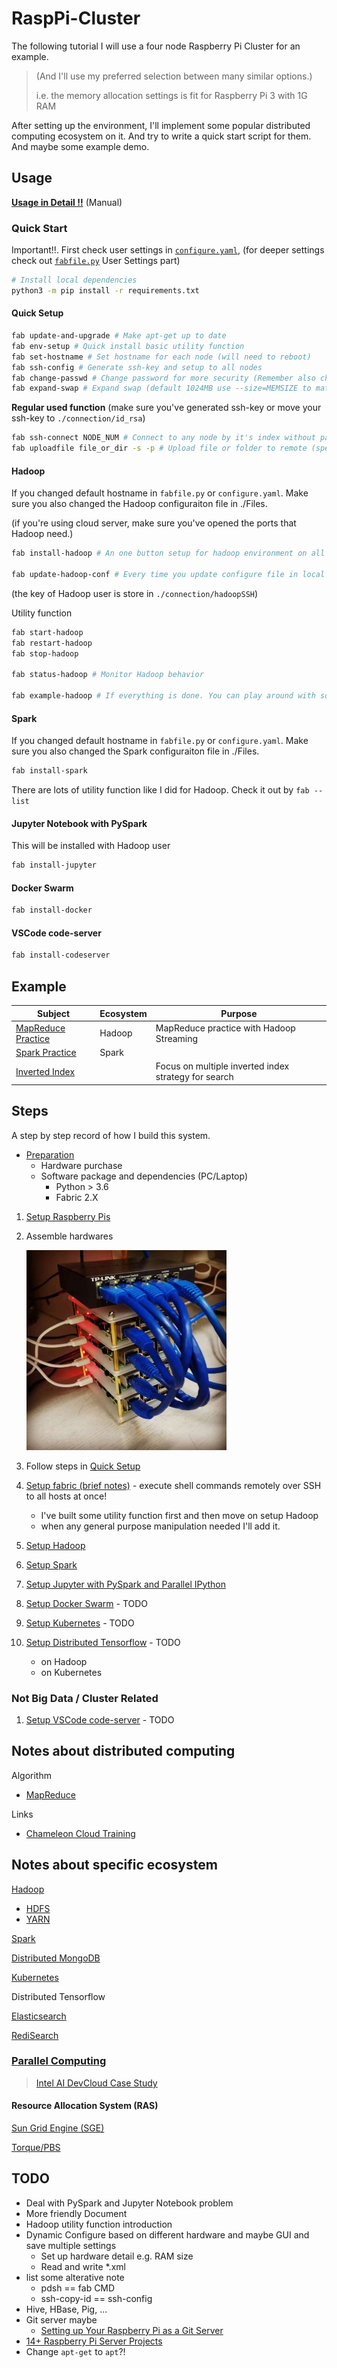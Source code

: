 # RaspPi-Cluster

The following tutorial I will use a four node Raspberry Pi Cluster for an example.

> (And I'll use my preferred selection between many similar options.)
>
> i.e. the memory allocation settings is fit for Raspberry Pi 3 with 1G RAM

After setting up the environment, I'll implement some popular distributed computing ecosystem on it.
And try to write a quick start script for them. And maybe some example demo.

## Usage

[**Usage in Detail !!**](Documentation/FabfileHelp.md) (Manual)

### Quick Start

Important!!. First check user settings in [`configure.yaml`](configure.yaml), (for deeper settings check out [`fabfile.py`](fabfile.py) User Settings part)

```sh
# Install local dependencies
python3 -m pip install -r requirements.txt
```

#### Quick Setup

```sh
fab update-and-upgrade # Make apt-get up to date
fab env-setup # Quick install basic utility function
fab set-hostname # Set hostname for each node (will need to reboot)
fab ssh-config # Generate ssh-key and setup to all nodes
fab change-passwd # Change password for more security (Remember also change in fabfile.py later if you have changed pi's passowrd)
fab expand-swap # Expand swap (default 1024MB use --size=MEMSIZE to match your need) (System default is 100MB)
```

**Regular used function** (make sure you've generated ssh-key or move your ssh-key to `./connection/id_rsa`)

```sh
fab ssh-connect NODE_NUM # Connect to any node by it's index without password (use -h flag to be hadoop user)
fab uploadfile file_or_dir -s -p # Upload file or folder to remote (specific node use -n=NODE_NUM flag)
```

#### Hadoop

If you changed default hostname in `fabfile.py` or `configure.yaml`.
Make sure you also changed the Hadoop configuraiton file in ./Files.

(if you're using cloud server, make sure you've opened the ports that Hadoop need.)

```sh
fab install-hadoop # An one button setup for hadoop environment on all nodes!!!

fab update-hadoop-conf # Every time you update configure file in local you can update it to all nodes at once
```

(the key of Hadoop user is store in `./connection/hadoopSSH`)

Utility function

```sh
fab start-hadoop
fab restart-hadoop
fab stop-hadoop

fab status-hadoop # Monitor Hadoop behavior

fab example-hadoop # If everything is done. You can play around with some hadoop official example
```

#### Spark

If you changed default hostname in `fabfile.py` or `configure.yaml`.
Make sure you also changed the Spark configuraiton file in ./Files.

```sh
fab install-spark
```

There are lots of utility function like I did for Hadoop. Check it out by `fab --list`

#### Jupyter Notebook with PySpark

This will be installed with Hadoop user

```sh
fab install-jupyter
```

#### Docker Swarm

```sh
fab install-docker
```

#### VSCode code-server

```sh
fab install-codeserver
```

## Example

Subject|Ecosystem|Purpose
-------|---------|-------
[MapReduce Practice](Example/MapReduce/)|Hadoop|MapReduce practice with Hadoop Streaming
[Spark Practice](Example/SparkExample/)|Spark|
[Inverted Index](Example/InvertedIndex/)||Focus on multiple inverted index strategy for search

## Steps

A step by step record of how I build this system.

* [Preparation](Tutorial/Preparation.md)
  * Hardware purchase
  * Software package and dependencies (PC/Laptop)
    * Python > 3.6
    * Fabric 2.X

1. [Setup Raspberry Pis](Tutorial/SetupRaspPi.md)
2. Assemble hardwares

    ![rpi-cluster](Picture/FourNodesRaspberryPiCluster.jpeg)

3. Follow steps in [Quick Setup](#quick-setup)
4. [Setup fabric (brief notes)](Tutorial/SetupFabric.md) - execute shell commands remotely over SSH to all hosts at once!
    * I've built some utility function first and then move on setup Hadoop
    * when any general purpose manipulation needed I'll add it.
5. [Setup Hadoop](Tutorial/SetupHadoop.md)
6. [Setup Spark](Tutorial/SetupSpark.md)
7. [Setup Jupyter with PySpark and Parallel IPython](Tutorial/SetupJupyter.md)
8. [Setup Docker Swarm](Tutorial/SetupDockerSwarm.md) - TODO
9. [Setup Kubernetes](Tutorial/SetupKubernetes.md) - TODO
10. [Setup Distributed Tensorflow](Tutorial/SetupDestributedTensorflow.md) - TODO
    * on Hadoop
    * on Kubernetes

### Not Big Data / Cluster Related

1. [Setup VSCode code-server](Tutorial/SetupVSCodeServer.md) - TODO

## Notes about distributed computing

Algorithm

* [MapReduce](Notes/Distributed_Computing/MapReduce.md)

Links

* [Chameleon Cloud Training](https://cloudandbigdatalab.github.io/)

## Notes about specific ecosystem

[Hadoop](Notes/Hadoop/Hadoop.md)

* [HDFS](Notes/Hadoop/HDFS.md)
* [YARN](Notes/Hadoop/YARN.md)

[Spark](Notes/Spark/Spark.md)

[Distributed MongoDB](Notes/NoSQL/MongoDB.md)

[Kubernetes](Notes/Kubernetes/Kubernetes.md)

Distributed Tensorflow

[Elasticsearch](Notes/Elasticsearch/Elasticsearch.md)

[RediSearch](Notes/RediSearch/RediSearch.md)

### [Parallel Computing](Notes/ParallelComputing/ParallelComputing.md)

> [Intel AI DevCloud Case Study](Notes/ParallelComputing/IntelAIDevCloud.md)

#### Resource Allocation System (RAS)

[Sun Grid Engine (SGE)](Notes/ParallelComputing/SGE.md)

[Torque/PBS](Notes/ParallelComputing/Torque_PBS.md)

## TODO

* Deal with PySpark and Jupyter Notebook problem
* More friendly Document
* Hadoop utility function introduction
* Dynamic Configure based on different hardware and maybe GUI and save multiple settings
  * Set up hardware detail e.g. RAM size
  * Read and write *.xml
* list some alterative note
  * pdsh == fab CMD
  * ssh-copy-id == ssh-config
* Hive, HBase, Pig, ...
* Git server maybe
  * [Setting up Your Raspberry Pi as a Git Server](https://www.sitepoint.com/setting-up-your-raspberry-pi-as-a-git-server/)
* [14+ Raspberry Pi Server Projects](https://pimylifeup.com/category/projects/server/)
* Change `apt-get` to `apt`?!
